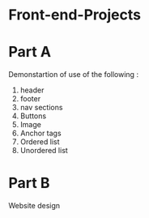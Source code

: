 # Front-end-Projects
# Part A
Demonstartion of use of the following :
1. header
2. footer
3. nav sections
4. Buttons
5. Image
6. Anchor tags
7. Ordered list
8. Unordered list
     
# Part B
Website design
